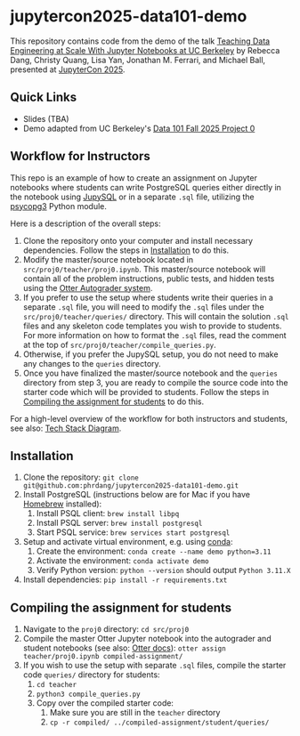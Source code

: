 # jupytercon2025-data101-demo

This repository contains code from the demo of the talk [Teaching Data Engineering at Scale With Jupyter Notebooks at UC Berkeley](https://jupytercon2025.sched.com/event/28H4W?iframe=no) by Rebecca Dang, Christy Quang, Lisa Yan, Jonathan M. Ferrari, and Michael Ball, presented at [JupyterCon 2025](https://events.linuxfoundation.org/jupytercon/).

## Quick Links

- Slides (TBA)
- Demo adapted from UC Berkeley's [Data 101 Fall 2025 Project 0](https://data101.org/fa24/)

## Workflow for Instructors

This repo is an example of how to create an assignment on Jupyter notebooks where students can write PostgreSQL queries either directly in the notebook using [JupySQL](https://jupysql.ploomber.io/en/latest/quick-start.html) or in a separate `.sql` file, utilizing the [psycopg3](https://www.psycopg.org/psycopg3/docs/) Python module.

Here is a description of the overall steps:

1. Clone the repository onto your computer and install necessary dependencies. Follow the steps in [Installation](#installation) to do this.
2. Modify the master/source notebook located in `src/proj0/teacher/proj0.ipynb`. This master/source notebook will contain all of the problem instructions, public tests, and hidden tests using the [Otter Autograder system](https://otter-grader.readthedocs.io/en/latest/).
3. If you prefer to use the setup where students write their queries in a separate `.sql` file, you will need to modify the `.sql` files under the `src/proj0/teacher/queries/` directory. This will contain the solution `.sql` files and any skeleton code templates you wish to provide to students. For more information on how to format the `.sql` files, read the comment at the top of `src/proj0/teacher/compile_queries.py`.
4. Otherwise, if you prefer the JupySQL setup, you do not need to make any changes to the `queries` directory.
5. Once you have finalized the master/source notebook and the `queries` directory from step 3, you are ready to compile the source code into the starter code which will be provided to students. Follow the steps in [Compiling the assignment for students](#compiling-the-assignment-for-students) to do this.

For a high-level overview of the workflow for both instructors and students, see also: [Tech Stack Diagram](https://docs.google.com/presentation/d/1RYfQEBiqPjoN-9QkETDhhRB0dtYDvQDdKsFKs8Hk2BY/edit?usp=sharing).

## Installation

1. Clone the repository: `git clone git@github.com:phrdang/jupytercon2025-data101-demo.git`
2. Install PostgreSQL (instructions below are for Mac if you have [Homebrew](https://brew.sh) installed):
    1. Install PSQL client: `brew install libpq`
    2. Install PSQL server: `brew install postgresql`
    3. Start PSQL service: `brew services start postgresql`
3. Setup and activate virtual environment, e.g. using [conda](https://docs.conda.io/projects/conda/en/stable/user-guide/getting-started.html):
    1. Create the environment: `conda create --name demo python=3.11`
    2. Activate the environment: `conda activate demo`
    3. Verify Python version: `python --version` should output `Python 3.11.X`
4. Install dependencies: `pip install -r requirements.txt`

## Compiling the assignment for students

1. Navigate to the `proj0` directory: `cd src/proj0`
2. Compile the master Otter Jupyter notebook into the autograder and student notebooks (see also: [Otter docs](https://otter-grader.readthedocs.io/en/latest/otter_assign/usage.html)): `otter assign teacher/proj0.ipynb compiled-assignment/`
3. If you wish to use the setup with separate `.sql` files, compile the starter code `queries/` directory for students:
    1. `cd teacher`
    2. `python3 compile_queries.py`
    3. Copy over the compiled starter code:
        1. Make sure you are still in the `teacher` directory
        2. `cp -r compiled/ ../compiled-assignment/student/queries/`
